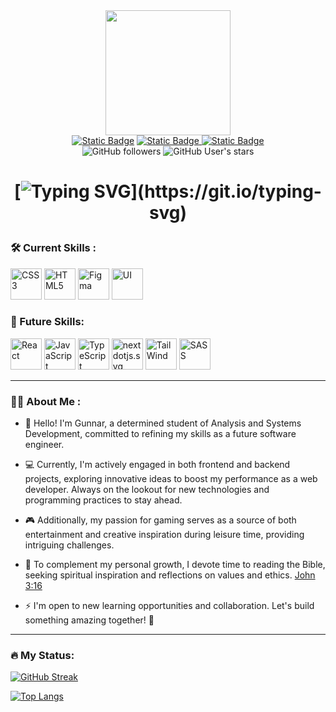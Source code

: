 <div id="header" align="center">
  <img
    src="https://media.giphy.com/media/t1j3KW8BXTzccCLdNb/giphy.gif?cid=790b7611jted3jxia6us90bhmd5z8hhfdi87hzx1seco7w8t&ep=v1_stickers_search&rid=giphy.gif&ct=s"
    width="200"
  />
  <div id="badges">
    <a href="https://www.linkedin.com/in/gunnar-vingren-72663a2a2/"
      ><img
        alt="Static Badge"
        src="https://img.shields.io/badge/LinkedIn-blue?style=for-the-badge&logo=Linkedin"
    /></a>
    <a href="https://www.instagram.com/gunnnnar.exe/"
      ><img
        alt="Static Badge"
        src="https://img.shields.io/badge/Instagram-%235851db?style=for-the-badge&logo=Instagram&logoColor=white"
      />
    </a>
    <a href="https://www.twitch.tv/gunnar__vingren">
      <img alt="Static Badge" src="https://img.shields.io/badge/Twitch-Gunnar?style=for-the-badge&logo=twitch&logoColor=white&color=%236441a5">
    </a>
  </div>
  <div id="gitstatus">
    <img
      alt="GitHub followers"
      src="https://img.shields.io/github/followers/GunnarOliveira?style=for-the-badge&logo=github&labelColor=black&color=darkorange"
    />
    <img
      alt="GitHub User's stars"
      src="https://img.shields.io/github/stars/GunnarOliveira?style=for-the-badge&logo=github&logoColor=white&labelColor=black&color=blue"
    />
  </div>
  <h1>
    
   [![Typing SVG](https://readme-typing-svg.demolab.com?font=Poppins&weight=600&size=30&pause=1000&color=009BF7&center=true&vCenter=true&multiline=true&random=true&width=435&lines=Hey+there!+I'm+Gunnar!)](https://git.io/typing-svg)
  </h1>
  </div>


### :hammer_and_wrench: Current Skills :

<div>
    <a href="https://www.w3schools.com/css/" rel="nofollow"><img src="https://github.com/GunnarOliveira/icons/blob/main/css.svg" alt="CSS3" height="50"             style="max-width: 100%;"></a>  
    <a href="https://en.wikipedia.org/wiki/HTML5" rel="nofollow"><img src="https://github.com/GunnarOliveira/icons/blob/main/html5.svg" alt="HTML5" height="50"       style="max-width: 100%;"></a>  
    <a href="https://www.figma.com/" rel="nofollow"><img src="https://github.com/GunnarOliveira/icons/blob/main/figma.svg" alt="Figma" height="50" style="max-width: 100%;"></a>  
    <a href="https://pt.wikipedia.org/wiki/Design_de_interface" rel="nofollow"><img src="https://github.com/GunnarOliveira/icons/blob/main/nextui.svg" alt="UI" height="50"             style="max-width: 100%;"></a>   
</div>

### :rocket: Future Skills:

<div>
<a href="https://reactjs.org/" rel="nofollow"><img src="https://github.com/GunnarOliveira/icons/blob/main/react.svg" alt="React" height="50" style="max-width: 100%;"></a>    
<a href="https://www.javascript.com/" rel="nofollow"><img src="https://github.com/GunnarOliveira/icons/blob/main/javascript.svg" alt="JavaScript" height="50" style="max-width: 100%;"></a>
<a href="https://www.typescriptlang.org/" rel="nofollow"><img src="https://github.com/GunnarOliveira/icons/blob/main/typescript.svg" alt="TypeScript" height="50" data-canonical-src="https://profilinator.rishav.dev/skills-assets/typescript-original.svg" style="max-width: 100%;"></a>
<a href="nextdotjs.org" rel="nofollow"><img src="https://github.com/GunnarOliveira/icons/blob/main/nextdotjs.svg" alt="nextdotjs.svg" height="50" style="max-width: 100%;"></a>
<a href="https://tailwindcss.com" rel="nofollow"><img src="https://github.com/GunnarOliveira/icons/blob/main/tailwindcss.svg" alt="TailWind" height="50" style="max-width: 100%;"></a>
<a href="https://sass-lang.com" rel="nofollow"><img src="https://github.com/GunnarOliveira/icons/blob/main/sass.svg" alt="SASS" height="50" style="max-width: 100%;"></a>
</div>


---
### :woman_technologist: About Me :
- :wave: Hello! I'm Gunnar, a determined student of Analysis and Systems Development, committed to refining my skills as a future software engineer.

- 💻 Currently, I'm actively engaged in both frontend and backend projects, exploring innovative ideas to boost my performance as a web developer. Always on the lookout for new technologies and programming practices to stay ahead.
- 🎮 Additionally, my passion for gaming serves as a source of both entertainment and creative inspiration during leisure time, providing intriguing challenges.
- 📖 To complement my personal growth, I devote time to reading the Bible, seeking spiritual inspiration and reflections on values and ethics. <a href="https://www.biblegateway.com/passage/?search=John%203%3A16&version=NIV" style:color:white>John 3:16</a>
- ⚡ I'm open to new learning opportunities and collaboration. Let's build something amazing together! 🚀

---
### :fire: My Status:
[![GitHub Streak](https://streak-stats.demolab.com?user=GunnarOliveira&theme=tokyonight&hide_border=true&mode=weekly)](https://git.io/streak-stats)

[![Top Langs](https://github-readme-stats.vercel.app/api/top-langs/?username=GunnarOliveira&theme=tokyonight&hide_border=true)](https://github.com/anuraghazra/github-readme-stats)
